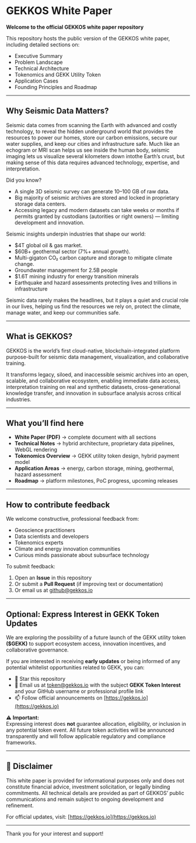 # GEKKOS White Paper

**Welcome to the official GEKKOS white paper repository**

This repository hosts the public version of the GEKKOS white paper, including detailed sections on:

- Executive Summary  
- Problem Landscape  
- Technical Architecture  
- Tokenomics and GEKK Utility Token  
- Application Cases  
- Founding Principles and Roadmap
  
---

## Why Seismic Data Matters?

Seismic data comes from scanning the Earth with advanced and costly technology, to reveal the hidden underground world that provides the resources to power our homes, store our carbon emissions, secure our water supplies, and keep our cities and infrastructure safe. Much like an echogram or MRI scan helps us see inside the human body, seismic imaging lets us visualize several kilometers down intothe Earth’s crust, but making sense of this data requires advanced technology, expertise, and interpretation.

Did you know?
- A single 3D seismic survey can generate 10–100 GB of raw data.
- Big majority of seismic archives are stored and locked in proprietary storage data centers.
- Accessing legacy and modern datasets can take weeks or months if permits granted by custodians (autorities or right owners) — limiting development and innovation.

Seismic insights underpin industries that shape our world:
- $4T global oil & gas market.
- $60B+ geothermal sector (7%+ annual growth).
- Multi-gigaton CO₂ carbon capture and storage to mitigate climate change.
- Groundwater management for 2.5B people
- $1.6T mining industry for energy transition minerals
- Earthquake and hazard assessments protecting lives and trillions in infrastructure

Seismic data rarely makes the headlines, but it plays a quiet and crucial role in our lives, helping us find the resources we rely on, protect the climate, manage water, and keep our communities safe.

---

## What is GEKKOS?

GEKKOS is the world’s first cloud-native, blockchain-integrated platform purpose-built for seismic data management, visualization, and collaborative training.

It transforms legacy, siloed, and inaccessible seismic archives into an open, scalable, and collaborative ecosystem, enabling immediate data access, interpretation training on real and synthetic datasets, cross-generational knowledge transfer, and innovation in subsurface analysis across critical industries.

---

## What you’ll find here

- **White Paper (PDF)** → complete document with all sections  
- **Technical Notes** → hybrid architecture, proprietary data pipelines, WebGL rendering  
- **Tokenomics Overview** → GEKK utility token design, hybrid payment model  
- **Application Areas** → energy, carbon storage, mining, geothermal, hazard assessment  
- **Roadmap** → platform milestones, PoC progress, upcoming releases

---

## How to contribute feedback

We welcome constructive, professional feedback from:

- Geoscience practitioners  
- Data scientists and developers  
- Tokenomics experts  
- Climate and energy innovation communities  
- Curious minds passionate about subsurface technology

To submit feedback:

1. Open an **Issue** in this repository  
2. Or submit a **Pull Request** (if improving text or documentation)  
3. Or email us at [github@gekkos.io](mailto:github@gekkos.io)

---

## Optional: Express Interest in GEKK Token Updates

We are exploring the possibility of a future launch of the GEKK utility token **($GEKK)** to support ecosystem access, innovation incentives, and collaborative governance.

If you are interested in receiving **early updates** or being informed of any potential whitelist opportunities related to GEKK, you can:

- 🌟 Star this repository  
- 📨 Email us at [token@gekkos.io](mailto:token@gekkos.io) with the subject **GEKK Token Interest** and your GitHub username or professional profile link  
- 📫 Follow official announcements on [https://gekkos.io](https://gekkos.io)

⚠ **Important:**  
Expressing interest does **not** guarantee allocation, eligibility, or inclusion in any potential token event. All future token activities will be announced transparently and will follow applicable regulatory and compliance frameworks.

---

## 📢 Disclaimer

This white paper is provided for informational purposes only and does not constitute financial advice, investment solicitation, or legally binding commitments. All technical details are provided as part of GEKKOS’ public communications and remain subject to ongoing development and refinement.

For official updates, visit: [https://gekkos.io](https://gekkos.io)

---

Thank you for your interest and support!
